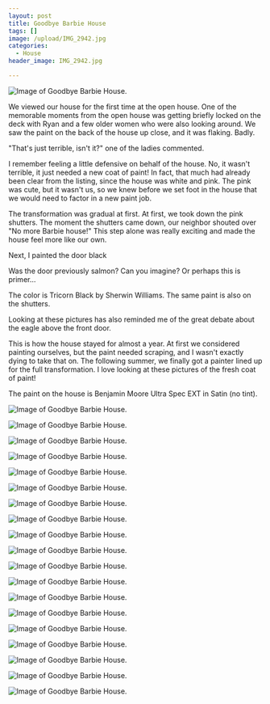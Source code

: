 ```yaml
---
layout: post
title: Goodbye Barbie House
tags: []
image: /upload/IMG_2942.jpg
categories:
  - House
header_image: IMG_2942.jpg

---
```


![Image of Goodbye Barbie House.](/upload/IMG_2942.jpg)

We viewed our house for the first time at the open house. One of the memorable moments from the open house was getting briefly locked on the deck with Ryan and a few older women who were also looking around. We saw the paint on the back of the house up close, and it was flaking. Badly.  
  
"That's just terrible, isn't it?" one of the ladies commented.  
  
I remember feeling a little defensive on behalf of the house. No, it wasn't terrible, it just needed a new coat of paint! In fact, that much had already been clear from the listing, since the house was white and pink. The pink was cute, but it wasn't us, so we knew before we set foot in the house that we would need to factor in a new paint job.  
  

  

  
The transformation was gradual at first. At first, we took down the pink shutters. The moment the shutters came down, our neighbor shouted over "No more Barbie house!" This step alone was really exciting and made the house feel more like our own.  
  

  

  

  
Next, I painted the door black  
  

  
  

Was the door previously salmon? Can you imagine? Or perhaps this is primer...

  

  

  

  
The color is Tricorn Black by Sherwin Williams. The same paint is also on the shutters.  
  

Looking at these pictures has also reminded me of the great debate about the eagle above the front door.

  
This is how the house stayed for almost a year. At first we considered painting ourselves, but the paint needed scraping, and I wasn't exactly dying to take that on. The following summer, we finally got a painter lined up for the full transformation. I love looking at these pictures of the fresh coat of paint!  
  
The paint on the house is Benjamin Moore Ultra Spec EXT in Satin (no tint).


![Image of Goodbye Barbie House.](/upload/2014-03-17%2B16.28.55.jpg)

![Image of Goodbye Barbie House.](/upload/2014-07-22%2B16.13.08.jpg)

![Image of Goodbye Barbie House.](/upload/2014-11-23%2B14.42.24%2BHDR.jpg)

![Image of Goodbye Barbie House.](/upload/2014-11-23%2B15.14.50%2BHDR.jpg)

![Image of Goodbye Barbie House.](/upload/2014-11-23%2B15.23.07%2BHDR.jpg)

![Image of Goodbye Barbie House.](/upload/2014-11-24%2B15.17.49%2BHDR.jpg)

![Image of Goodbye Barbie House.](/upload/2014-11-24%2B09.36.14%2BHDR.jpg)

![Image of Goodbye Barbie House.](/upload/IMG_0246.jpg)

![Image of Goodbye Barbie House.](/upload/IMG_1116.jpg)

![Image of Goodbye Barbie House.](/upload/IMG_20161230_172604.jpg)

![Image of Goodbye Barbie House.](/upload/2014-11-24%2B16.21.13%2BHDR.jpg)

![Image of Goodbye Barbie House.](/upload/IMG_2880.jpg)

![Image of Goodbye Barbie House.](/upload/IMG_2881.jpg)

![Image of Goodbye Barbie House.](/upload/IMG_2884.jpg)

![Image of Goodbye Barbie House.](/upload/IMG_2905.jpg)

![Image of Goodbye Barbie House.](/upload/IMG_2924.jpg)

![Image of Goodbye Barbie House.](/upload/IMG_2925.jpg)

![Image of Goodbye Barbie House.](/upload/IMG_2929.jpg)

![Image of Goodbye Barbie House.](/upload/IMG_2943.jpg)